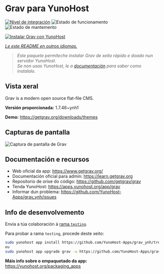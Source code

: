 <!--
NOTA: Este README foi creado automáticamente por <https://github.com/YunoHost/apps/tree/master/tools/readme_generator>
NON debe editarse manualmente.
-->

# Grav para YunoHost

[![Nivel de integración](https://dash.yunohost.org/integration/grav.svg)](https://dash.yunohost.org/appci/app/grav) ![Estado de funcionamento](https://ci-apps.yunohost.org/ci/badges/grav.status.svg) ![Estado de mantemento](https://ci-apps.yunohost.org/ci/badges/grav.maintain.svg)

[![Instalar Grav con YunoHost](https://install-app.yunohost.org/install-with-yunohost.svg)](https://install-app.yunohost.org/?app=grav)

*[Le este README en outros idiomas.](./ALL_README.md)*

> *Este paquete permíteche instalar Grav de xeito rápido e doado nun servidor YunoHost.*  
> *Se non usas YunoHost, le a [documentación](https://yunohost.org/install) para saber como instalalo.*

## Vista xeral

Grav is a modern open source flat-file CMS.


**Versión proporcionada:** 1.7.46~ynh1

**Demo:** <https://getgrav.org/downloads/themes>

## Capturas de pantalla

![Captura de pantalla de Grav](./doc/screenshots/grav.jpg)

## Documentación e recursos

- Web oficial da app: <https://www.getgrav.org/>
- Documentación oficial para admin: <https://learn.getgrav.org>
- Repositorio de orixe do código: <https://github.com/getgrav/grav>
- Tenda YunoHost: <https://apps.yunohost.org/app/grav>
- Informar dun problema: <https://github.com/YunoHost-Apps/grav_ynh/issues>

## Info de desenvolvemento

Envía a túa colaboración á [rama `testing`](https://github.com/YunoHost-Apps/grav_ynh/tree/testing).

Para probar a rama `testing`, procede deste xeito:

```bash
sudo yunohost app install https://github.com/YunoHost-Apps/grav_ynh/tree/testing --debug
ou
sudo yunohost app upgrade grav -u https://github.com/YunoHost-Apps/grav_ynh/tree/testing --debug
```

**Máis info sobre o empaquetado da app:** <https://yunohost.org/packaging_apps>
